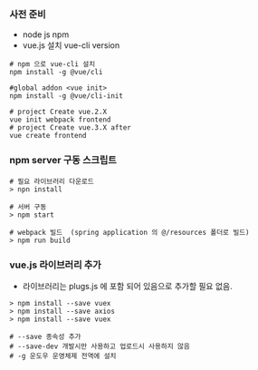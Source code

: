 
### 사전 준비
 - node js npm
 - vue.js 설치 vue-cli version
```shell script
# npm 으로 vue-cli 설치
npm install -g @vue/cli

#global addon <vue init>
npm install -g @vue/cli-init

# project Create vue.2.X
vue init webpack frontend
# project Create vue.3.X after
vue create frontend
```

### npm server 구동 스크립트
```shell script
# 필요 라이브러리 다운로드
> npn install

# 서버 구동
> npm start

# webpack 빌드  (spring application 의 @/resources 폴더로 빌드)
> npm run build
```

### vue.js 라이브러리 추가
- 라이브러리는 plugs.js 에 포함 되어 있음으로 추가할 필요 없음.
```shell script
> npm install --save vuex
> npm install --save axios
> npm install --save vuex

# --save 종속성 추가
# --save-dev 개발시만 사용하고 업로드시 사용하지 않음
# -g 운도우 운영체제 전역에 설치
```

